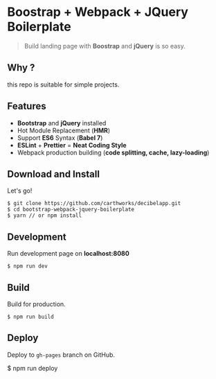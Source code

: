 # Boostrap + Webpack + JQuery Boilerplate

> Build landing page with **Boostrap** and **jQuery** is so easy.

## Why ?
 this repo is suitable for simple projects.


## Features
- **Bootstrap** and **jQuery** installed
- Hot Module Replacement (**HMR**)
- Support **ES6** Syntax (**Babel 7**)
- **ESLint** + **Prettier** = **Neat Coding Style**
- Webpack production building (**code splitting, cache, lazy-loading**)

## Download and Install
Let's go!

```
$ git clone https://github.com/carthworks/decibelapp.git
$ cd bootstrap-webpack-jquery-boilerplate
$ yarn // or npm install
```

## Development

Run development page on **localhost:8080**

```
$ npm run dev
```

## Build

Build for production.

```
$ npm run build
```

## Deploy

Deploy to `gh-pages` branch on GitHub.



$ npm run deploy
```

